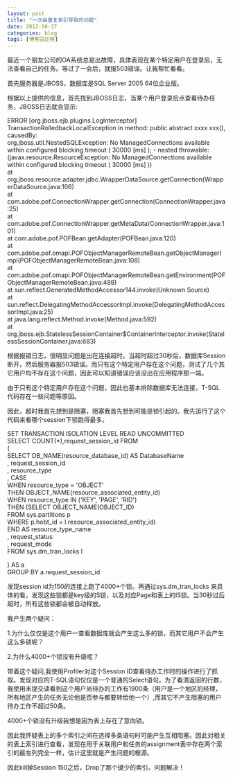 ```yaml
---
layout: post
title: "一次由重复索引导致的问题"
date: 2012-10-17
categories: blog
tags: [博客园迁移]
---
```


最近一个朋友公司的OA系统总是出故障，具体表现在某个特定用户在登录后，无法查看自己的任务。等过了一会后，就报503错误。让我帮忙看看。

首先服务器是JBOSS，数据库是SQL Server 2005 64位企业版。

根据以上提供的信息，首先找到JBOSS日志，当某个用户登录后点查看待办任务，JBOSS日志就会显示:

ERROR \[org.jboss.ejb.plugins.LogInterceptor\] TransactionRolledbackLocalException in method: public abstract xxxx xxx\(\), causedBy:   
org.jboss.util.NestedSQLException: No ManagedConnections available within configured blocking timeout \( 30000 \[ms\] \); - nested throwable: \(javax.resource.ResourceException: No ManagedConnections available within configured blocking timeout \( 30000 \[ms\] \)\)   
at org.jboss.resource.adapter.jdbc.WrapperDataSource.getConnection\(WrapperDataSource.java:106\)   
at com.adobe.pof.ConnectionWrapper.getConnection\(ConnectionWrapper.java:25\)   
at com.adobe.pof.ConnectionWrapper.getMetaData\(ConnectionWrapper.java:101\)   
at com.adobe.pof.POFBean.getAdapter\(POFBean.java:120\)   
at com.adobe.pof.omapi.POFObjectManagerRemoteBean.getObjectManagerImpl\(POFObjectManagerRemoteBean.java:108\)   
at com.adobe.pof.omapi.POFObjectManagerRemoteBean.getEnvironment\(POFObjectManagerRemoteBean.java:489\)   
at sun.reflect.GeneratedMethodAccessor144.invoke\(Unknown Source\)   
at sun.reflect.DelegatingMethodAccessorImpl.invoke\(DelegatingMethodAccessorImpl.java:25\)   
at java.lang.reflect.Method.invoke\(Method.java:592\)   
at org.jboss.ejb.StatelessSessionContainer$ContainerInterceptor.invoke\(StatelessSessionContainer.java:683\)

根据报错日志，很明显问题是出在连接超时。当超时超过30秒后，数据库Session断开。然后服务器报503错误。而只有这个特定用户存在这个问题，测试了几个其它用户均不存在这个问题，因此可以知道错误应该没出在应用程序那一端。

由于只有这个特定用户存在这个问题，因此也基本排除数据库无法连接，T-SQL代码存在一些问题等原因。

因此，超时我首先想到是阻塞，阻塞我首先想到可能是锁引起的。我先运行了这个代码来看哪个session下锁跑得最多。

SET TRANSACTION ISOLATION LEVEL READ UNCOMMITTED   
SELECT COUNT\(\*\),request\_session\_id FROM   
\(   
SELECT DB\_NAME\(resource\_database\_id\) AS DatabaseName   
, request\_session\_id   
, resource\_type   
, CASE   
WHEN resource\_type = 'OBJECT'   
THEN OBJECT\_NAME\(resource\_associated\_entity\_id\)   
WHEN resource\_type IN \('KEY', 'PAGE', 'RID'\)   
THEN \(SELECT OBJECT\_NAME\(OBJECT\_ID\)   
FROM sys.partitions p   
WHERE p.hobt\_id = l.resource\_associated\_entity\_id\)   
END AS resource\_type\_name   
, request\_status   
, request\_mode   
FROM sys.dm\_tran\_locks l   


\) AS a   
GROUP BY a.request\_session\_id

发现session id为150的连接上跑了4000+个锁。再通过sys.dm\_tran\_locks 来具体的看，发现这些锁都是key级的S锁，以及对应Page和表上的IS锁。当30秒过后超时，所有这些锁都会被自动释放。

我产生两个疑问：

1.为什么仅仅是这个用户一查看数据库就会产生这么多的锁，而其它用户不会产生这么多锁呢？

2.为什么4000+个锁没有升级呢？

带着这个疑问,我使用Profiler对这个Session ID查看待办工作时的操作进行了抓取。发现对应的T-SQL语句仅仅是一个普通的Select语句。为了看清返回的行数，我使用未提交读看到这个用户尚待办的工作有1900条（用户是一个地区的经理，所有地区产生的任务无论他是否参与都要转给他一个）,而其它不产生阻塞的用户待办工作不超过50条。

4000+个锁没有升级我想是因为表上存在了意向锁。

因此我怀疑表上的多个索引之间在选择多条语句时可能产生互相阻塞。因此对相关的表上索引进行查看，发现在用于关联用户和任务的assignment表中存在两个索引的最左列完全一样，估计这里就是产生问题的根源。

因此kill掉Session 150之后，Drop了那个键少的索引。问题解决！
